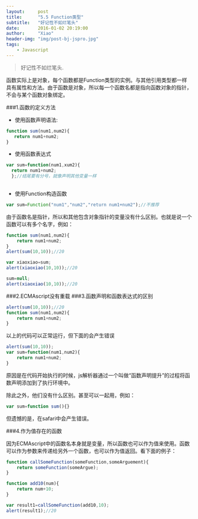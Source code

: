 ```yaml
---
layout:     post
title:      "5.5 Function类型"
subtitle:   "好记性不如烂笔头"
date:       2016-01-02 20:19:00
author:     "Xiao"
header-img: "img/post-bj-jspro.jpg"
tags:
    - Javascript
---
```


>好记性不如烂笔头.


函数实际上是对象，每个函数都是Function类型的实例。与其他引用类型都一样具有属性和方法。由于函数是对象，所以每一个函数名都是指向函数对象的指针，不会与某个函数对象绑定。

###1.函数的定义方法

- 使用函数声明语法:

```javascript
function sum(num1,num2){
   return num1+num2; 
}
```
- 使用函数表达式

```javascript
var sum=function(num1,xum2){ 
  return num1+num2; 
  };//结尾要有分号，就像声明其他变量一样
  
```

- 使用Function构造函数

```javascript
var sum=Function("num1","num2","return num1+num2");//不推荐
```

由于函数名是指针，所以和其他包含对象指针的变量没有什么区别。也就是说一个函数可以有多个名字，例如：

```javascript
function sum(num1,num2){
	return num1+num2;
}
alert(sum(10,10));//20

var xiaoxiao=sum;
alert(xiaoxiao(10,10));//20

sum=null;
alert(xiaoxiao(10,10));//20
```
###2.ECMAscript没有重载
###3.函数声明和函数表达式的区别

```javascript
alert(sum(10,10));//20
function sum(num1,num2){
	return num1+num2;
}
```

以上的代码可以正常运行，但下面的会产生错误

```javascript
alert(sum(10,10));
var sum=function(num1,num2){
	return num1+num2;
}
```

原因是在代码开始执行的时候，js解析器通过一个叫做“函数声明提升”的过程将函数声明添加到了执行环境中。

除此之外，他们没有什么区别。甚至可以一起用，例如：

```javascript
var sum=function sum(){}
```

但遗憾的是，在safari中会产生错误。

###4.作为值存在的函数

因为ECMAscript中的函数名本身就是变量，所以函数也可以作为值来使用。函数可以作为参数来传递给另外一个函数，也可以作为值返回。看下面的例子：

```javascript
function callSomeFunction(someFunction,someArguement){
	return someFunction(someArgue);
}

function add10(num){
	return num+10;
}

var result1=callSomeFunction(add10,10);
alert(result1);//20
```

